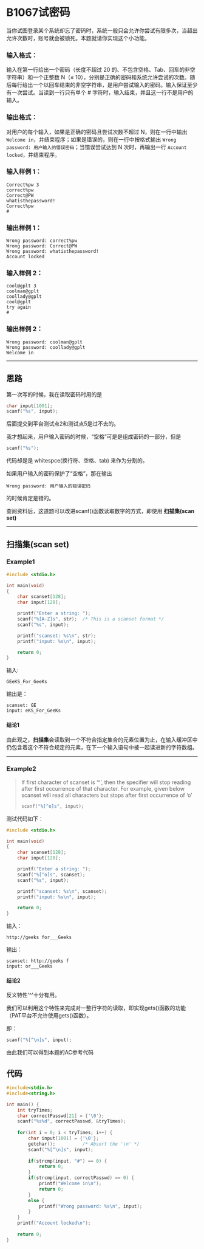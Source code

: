 # B1067试密码

当你试图登录某个系统却忘了密码时，系统一般只会允许你尝试有限多次，当超出允许次数时，账号就会被锁死。本题就请你实现这个小功能。

### 输入格式：

输入在第一行给出一个密码（长度不超过 20 的、不包含空格、Tab、回车的非空字符串）和一个正整数 N（≤ 10），分别是正确的密码和系统允许尝试的次数。随后每行给出一个以回车结束的非空字符串，是用户尝试输入的密码。输入保证至少有一次尝试。当读到一行只有单个 # 字符时，输入结束，并且这一行不是用户的输入。

### 输出格式：

对用户的每个输入，如果是正确的密码且尝试次数不超过 N，则在一行中输出 `Welcome in`，并结束程序；如果是错误的，则在一行中按格式输出 `Wrong password: 用户输入的错误密码`；当错误尝试达到 N 次时，再输出一行 `Account locked`，并结束程序。

### 输入样例 1：

```in
Correct%pw 3
correct%pw
Correct@PW
whatisthepassword!
Correct%pw
#  
```

### 输出样例 1：

```out
Wrong password: correct%pw
Wrong password: Correct@PW
Wrong password: whatisthepassword!
Account locked    
```

### 输入样例 2：

```in
cool@gplt 3
coolman@gplt
coollady@gplt
cool@gplt
try again
#  
```

### 输出样例 2：

```out
Wrong password: coolman@gplt
Wrong password: coollady@gplt
Welcome in
```

---

## 思路

第一次写的时候，我在读取密码时用的是

```c
char input[1001];
scanf("%s", input);
```

后面提交到平台测试点2和测试点5是过不去的。

我才想起来，用户输入密码的时候，“空格”可是是组成密码的一部分，但是

```c
scanf("%s");
```

代码却是是 whitespce(换行符、空格、tab) 来作为分割的。

如果用户输入的密码保护了“空格”，那在输出

```out
Wrong password: 用户输入的错误密码
```

的时候肯定是错的。

查阅资料后，这道题可以改进scanf()函数读取数字的方式，即使用 **扫描集(scan set)**

---

## 扫描集(scan set)

### Example1

```c
#include <stdio.h> 

int main(void) 
{ 
	char scanset[128];
    char input[128];

	printf("Enter a string: "); 
	scanf("%[A-Z]s", str);	/* This is a scanset format */
    scanf("%s", input);

	printf("scanset: %s\n", str);
    printf("input: %s\n", input);

	return 0; 
} 
```

输入:

```input
GEeKS_For_GeeKs
```

输出是：

```output
scanset: GE
input: eKS_For_GeeKs
```

#### 结论1

由此观之，**扫描集**会读取到一个不符合指定集合的元素位置为止，在输入缓冲区中仍包含着这个不符合规定的元素，在下一个输入语句中被一起读进新的字符数组。

---

### Example2

> If first character of scanset is ‘^’, then the specifier will stop reading after first occurrence of that character. For example, given below scanset will read all characters but stops after first occurrence of ‘o’
>
> ```c
> scanf("%[^o]s", input);
> ```
>
> 

测试代码如下：

```c
#include <stdio.h> 

int main(void) 
{ 
	char scanset[128];
    char input[128];

	printf("Enter a string: "); 
	scanf("%[^o]s", scanset);
    scanf("%s", input);

	printf("scanset: %s\n", scanset);
    printf("input: %s\n", input);

	return 0; 
} 
```

输入：

```input
http://geeks for___Geeks
```

输出：

```output
scanset: http://geeks f
input: or___Geeks
```

#### 结论2

反义特性'^'十分有用。

我们可以利用这个特性来完成对一整行字符的读取，即实现gets()函数的功能（PAT平台不允许使用gets()函数）。

即：

```c
scanf("%[^\n]s", input);
```

由此我们可以得到本题的AC参考代码

## 代码

```cpp
#include<stdio.h>
#include<string.h>

int main() {
	int tryTimes;
	char correctPasswd[21] = {'\0'};
	scanf("%s%d", correctPasswd, &tryTimes);
	
	for(int i = 0; i < tryTimes; i++) {
		char input[1001] = {'\0'};
        getchar();			/* Absort the '\n' */
		scanf("%[^\n]s", input);
		
        if(strcmp(input, "#") == 0) {
            return 0;
        }
		if(strcmp(input, correctPasswd) == 0) {
			printf("Welcome in\n");
			return 0;
		}
		else {
			printf("Wrong password: %s\n", input);
		}
	}
    printf("Account locked\n");
	
	return 0;
}
```

